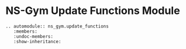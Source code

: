 # NS-Gym Update Functions Module


```{eval-rst}
.. automodule:: ns_gym.update_functions
   :members:
   :undoc-members:
   :show-inheritance:
